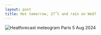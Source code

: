 ```yaml
---
layout: post
title: Hot tomorrow, 27˚C and rain on Wed?
---
```


![Heatforecast meteogram Paris 5 Aug 2024](https://heatforecast.github.io/images/paris_2024080500.png)